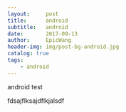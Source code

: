 ```yaml
---
layout:     post
title:      android
subtitle:   android
date:       2017-09-13
author:     EpicWang
header-img: img/post-bg-android.jpg
catalog: true
tags:
    - android
---
```



android   test


fdsajflksajdflkjalsdf